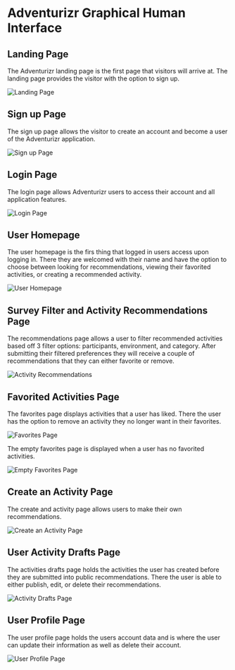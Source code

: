 # Adventurizr Graphical Human Interface

## Landing Page

The Adventurizr landing page is the first page that visitors will arrive
at. The landing page provides the visitor with the option to sign up.

![Landing Page](docs/wireframes/Landing-Page.png)


## Sign up Page

The sign up page allows the visitor to create an account and
become a user of the Adventurizr application.

![Sign up Page](docs/wireframes/Signup-Page.png)


## Login Page

The login page allows Adventurizr users to access their account
and all application features.

![Login Page](docs/wireframes/Login-page.png)


## User Homepage

The user homepage is the firs thing that logged in users access upon
logging in. There they are welcomed with their name and have the option
to choose between looking for recommendations, viewing their favorited activities, or creating a recommended activity.

![User Homepage](docs/wireframes/User-Homepage.png)


## Survey Filter and Activity Recommendations Page

The recommendations page allows a user to filter recommended
activities based off 3 filter options: participants, environment,
and category. After submitting their filtered preferences they will
receive a couple of recommendations that they can either favorite or remove.

![Activity Recommendations](docs/wireframes/Filter.png)


## Favorited Activities Page

The favorites page displays activities that a user has liked. There
the user has the option to remove an activity they no longer want in their favorites.

![Favorites Page](docs/wireframes/Favorites.png)

The empty favorites page is displayed when a user has no favorited activities.

![Empty Favorites Page](docs/wireframes/empty-favorites.png)


## Create an Activity Page

The create and activity page allows users to make their own recommendations.

![Create an Activity Page](docs/wireframes/Create-Activity.png)


## User Activity Drafts Page

The activities drafts page holds the activities the user has created before they are submitted
into public recommendations. There the user is able to either publish, edit, or delete their recommendations.

![Activity Drafts Page](docs/wireframes/Activity-Drafts.png)


## User Profile Page

The user profile page holds the users account data and is where the user
can update their information as well as delete their account. 

![User Profile Page](docs/wireframes/User-Profile.png)
